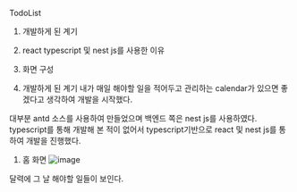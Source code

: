 TodoList
1. 개발하게 된 계기
2. react typescript 및 nest js를 사용한 이유
3. 화면 구성

1. 개발하게 된 계기
내가 매일 해야할 일을 적어두고 관리하는 calendar가 있으면 좋겠다고 생각하여 개발을 시작했다.

대부분 antd 소스를 사용하여 만들었으며 백엔드 쪽은 nest js를 사용하였다.
typescript를 통해 개발해 본 적이 없어서 typescript기반으로 react 및 nest js를 통하여 개발을 진행했다.

1. 홈 화면
![image](https://github.com/Jungsooooooo/todolist_front_react_typescript/assets/94541011/00c3053d-0ca3-4efd-92c5-e21651600dc0)


달력에 그 날 해야할 일들이 보인다.
